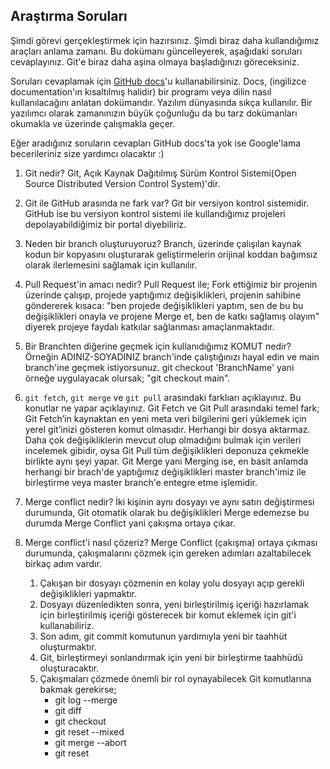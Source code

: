 ## Araştırma Soruları

Şimdi görevi gerçekleştirmek için hazırsınız. Şimdi biraz daha kullandığımız araçları anlama zamanı. Bu dokümanı güncelleyerek, aşağıdaki soruları cevaplayınız. Git'e biraz daha aşina olmaya başladığınızı göreceksiniz. 

Soruları cevaplamak için [GitHub docs](https://docs.github.com/en)'u kullanabilirsiniz. Docs, (ingilizce documentation'ın kısaltılmış halidir) bir programı veya dilin nasıl kullanılacağını anlatan dokümandır. Yazılım dünyasında sıkça kullanılır. Bir yazılımcı olarak zamanınızın büyük çoğunluğu da bu tarz dokümanları okumakla ve üzerinde çalışmakla geçer.

Eğer aradığınız soruların cevapları GitHub docs'ta yok ise Google'lama becerileriniz size yardımcı olacaktır :)

1. Git nedir? 
   Git, Açık Kaynak Dağıtılmış Sürüm Kontrol Sistemi(Open Source Distributed Version Control System)'dir.

2. Git ile GitHub arasında ne fark var?
   Git bir versiyon kontrol sistemidir. GitHub ise bu versiyon kontrol sistemi ile kullandığımız projeleri depolayabildiğimiz bir portal diyebiliriz.

3. Neden bir branch oluşturuyoruz?
   Branch, üzerinde çalışılan kaynak kodun bir kopyasını oluşturarak geliştirmelerin orijinal koddan bağımsız olarak ilerlemesini sağlamak için kullanılır.

4. Pull Request'in amacı nedir?
   Pull Request ile; Fork ettiğimiz bir projenin üzerinde çalışıp, projede yaptığımız değişiklikleri, projenin sahibine göndererek kısaca: "ben projede değişiklikleri yaptım, sen de bu bu değişiklikleri onayla ve projene Merge et, ben de katkı sağlamış olayım" diyerek projeye faydalı katkılar sağlanması amaçlanmaktadır. 

5. Bir Branchten diğerine geçmek için kullanıdığımız KOMUT nedir? Örneğin ADINIZ-SOYADINIZ branch'inde çalıştığınızı hayal edin ve main branch'ine geçmek istiyorsunuz.
    git checkout 'BranchName' yani örneğe uygulayacak olursak; "git checkout main".

6. `git fetch`, `git merge` ve `git pull` arasındaki farklıarı açıklayınız. Bu konutlar ne yapar açıklayınız.
    Git Fetch ve Git Pull arasındaki temel fark; Git Fetch’in kaynaktan en yeni meta veri bilgilerini geri yüklemek için yerel git’inizi gösteren komut olmasıdır. Herhangi bir dosya aktarmaz. Daha çok değişikliklerin mevcut olup olmadığını bulmak için verileri incelemek gibidir, oysa Git Pull tüm değişiklikleri deponuza çekmekle birlikte aynı şeyi yapar.
    Git Merge yani Merging ise, en basit anlamda herhangi bir brach'de yaptığımız değişiklikleri master branch'imiz ile birleştirme veya master branch'e entegre etme işlemidir.

7. Merge conflict nedir?
   İki kişinin aynı dosyayı ve aynı satırı değiştirmesi durumunda, Git otomatik olarak bu değişiklikleri Merge edemezse bu durumda Merge Conflict yani çakışma ortaya çıkar. 

8. Merge conflict'i nasıl çözeriz?
   Merge Conflict (çakışma) ortaya çıkması durumunda, çakışmalarını çözmek için gereken adımları azaltabilecek birkaç adım vardır.
   1) Çakışan bir dosyayı çözmenin en kolay yolu dosyayı açıp gerekli değişiklikleri yapmaktır.
   2) Dosyayı düzenledikten sonra, yeni birleştirilmiş içeriği hazırlamak için birleştirilmiş içeriği gösterecek bir komut eklemek için git'i kullanabiliriz.
   3) Son adım, git commit komutunun yardımıyla yeni bir taahhüt oluşturmaktır.
   4) Git, birleştirmeyi sonlandırmak için yeni bir birleştirme taahhüdü oluşturacaktır.
   5) Çakışmaları çözmede önemli bir rol oynayabilecek Git komutlarına bakmak gerekirse; 
      - git log --merge
      - git diff 
      - git checkout 
      - git reset --mixed 
      - git merge --abort
      - git reset